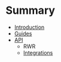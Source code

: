 # Summary

* [Introduction](README.md)
* [Guides](guidesmd.md)
* [API](api.md)
   * RWR
   * [Integrations](integrations.md)

